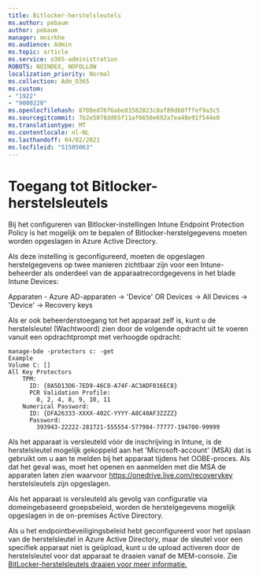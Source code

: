 ```yaml
---
title: Bitlocker-herstelsleutels
ms.author: pebaum
author: pebaum
manager: mnirkhe
ms.audience: Admin
ms.topic: article
ms.service: o365-administration
ROBOTS: NOINDEX, NOFOLLOW
localization_priority: Normal
ms.collection: Adm_O365
ms.custom:
- "1922"
- "9000220"
ms.openlocfilehash: 8708ed76f6abe81582823c8af89db8fffef9a3c5
ms.sourcegitcommit: 7b2e5078dd65f11af6650e692a7ea48e91f544e0
ms.translationtype: MT
ms.contentlocale: nl-NL
ms.lasthandoff: 04/02/2021
ms.locfileid: "51505063"
---
```

# <a name="accessing-bitlocker-recovery-keys"></a>Toegang tot Bitlocker-herstelsleutels

Bij het configureren van Bitlocker-instellingen Intune Endpoint Protection Policy is het mogelijk om te bepalen of Bitlocker-herstelgegevens moeten worden opgeslagen in Azure Active Directory.

Als deze instelling is geconfigureerd, moeten de opgeslagen herstelgegevens op twee manieren zichtbaar zijn voor een Intune-beheerder als onderdeel van de apparaatrecordgegevens in het blade Intune Devices:

Apparaten - Azure AD-apparaten -> 'Device' OR Devices -> All Devices -> 'Device' -> Recovery keys

Als er ook beheerderstoegang tot het apparaat zelf is, kunt u de herstelsleutel (Wachtwoord) zien door de volgende opdracht uit te voeren vanuit een opdrachtprompt met verhoogde opdracht:

```
manage-bde -protectors c: -get
Example
Volume C: []
All Key Protectors
    TPM:
      ID: {8A5D13D6-7ED9-46C8-A74F-AC3ADF016EC8}
      PCR Validation Profile:
        0, 2, 4, 8, 9, 10, 11
    Numerical Password:
      ID: {DFA26333-XXXX-402C-YYYY-A8C40AF3ZZZZ}
      Password:
        393943-22222-281721-555554-577984-77777-194700-99999
```
Als het apparaat is versleuteld vóór de inschrijving in Intune, is de herstelsleutel mogelijk gekoppeld aan het 'Microsoft-account' (MSA) dat is gebruikt om u aan te melden bij het apparaat tijdens het OOBE-proces. Als dat het geval was, moet het openen en aanmelden met die MSA de apparaten laten zien waarvoor  https://onedrive.live.com/recoverykey herstelsleutels zijn opgeslagen.
 
Als het apparaat is versleuteld als gevolg van configuratie via domeingebaseerd groepsbeleid, worden de herstelgegevens mogelijk opgeslagen in de on-premises Active Directory.

Als u het endpointbeveiligingsbeleid hebt geconfigureerd voor het opslaan van de herstelsleutel in Azure Active Directory, maar de sleutel voor een specifiek apparaat niet is geüpload, kunt u de upload activeren door de herstelsleutel voor dat apparaat te draaien vanaf de MEM-console. Zie [BitLocker-herstelsleutels draaien voor meer informatie.](https://docs.microsoft.com/mem/intune/protect/encrypt-devices#view-details-for-recovery-keys)

